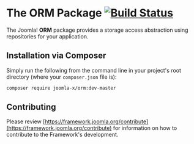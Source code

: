 # The ORM Package [![Build Status](https://travis-ci.org/joomla-x/orm.png?branch=master)](https://travis-ci.org/joomla-x/orm)

The Joomla! **ORM** package provides a storage access abstraction using repositories for your application.

## Installation via Composer

Simply run the following from the command line in your project's root directory (where your `composer.json` file is):

```sh
composer require joomla-x/orm:dev-master
```
## Contributing

Please review [https://framework.joomla.org/contribute](https://framework.joomla.org/contribute) for information
on how to contribute to the Framework's development.
